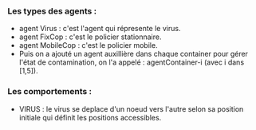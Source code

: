 ### Les types des agents : 
- agent Virus : c'est l'agent qui répresente le virus.
- agent FixCop : c'est le policier stationnaire.
- agent MobileCop : c'est le policier mobile.
- Puis on a ajouté un agent auxillière dans chaque container pour gérer l'état de contamination, on l'a appelé : agentContainer-i (avec i dans [1,5]).

### Les comportements : 
- VIRUS : le virus se deplace d'un noeud vers l'autre selon sa position initiale qui définit les positions accessibles.
